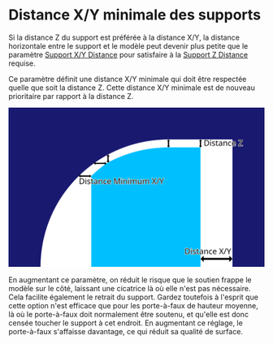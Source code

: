 Distance X/Y minimale des supports
===

Si la distance Z du support est préférée à la distance X/Y, la distance horizontale entre le support et le modèle peut devenir plus petite que le paramètre [Support X/Y Distance](./support_xy_distance.md) pour satisfaire à la [Support Z Distance](./support_z_distance.md) requise.

Ce paramètre définit une distance X/Y minimale qui doit être respectée quelle que soit la distance Z. Cette distance X/Y minimale est de nouveau prioritaire par rapport à la distance Z.

![La distance minimale X/Y est prise en compte si la distance Z signifie que la distance X/Y deviendrait très petite](../images/support_z_overrides_xy_fr.svg)

En augmentant ce paramètre, on réduit le risque que le soutien frappe le modèle sur le côté, laissant une cicatrice là où elle n'est pas nécessaire. Cela facilite également le retrait du support. Gardez toutefois à l'esprit que cette option n'est efficace que pour les porte-à-faux de hauteur moyenne, là où le porte-à-faux doit normalement être soutenu, et qu'elle est donc censée toucher le support à cet endroit. En augmentant ce réglage, le porte-à-faux s'affaisse davantage, ce qui réduit sa qualité de surface.
